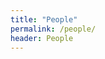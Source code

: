 ```yaml
---
title: "People"
permalink: /people/
header: People
---
```


<!-- # Our people

## Head of the research group

### Professor Francesco Biral

<img src="/_images/_people/prof_biral_resized.jpg" alt="Francesco Biral" width="50%">

**Job Title:** Professor

**Bio:** Francesco Biral received the master’s degree in mechanical engineering from the University of Padova, Italy, and the Ph.D. degree in mechanism and machine theory from the University of Brescia, Italy, in 2000 for his work on minimum lap time of racing vehicles with the use of optimal control. He is currently an Associate Professor with the Department of Industrial Engineering at the University of Trento.
His research interests include symbolic and numerical multi-body dynamics and optimization, constrained optimal control, mainly in the field of vehicle dynamics with special focus on intelligent vehicles and optimal maneuver for racing vehicles. He has 15 years experience in the development and validation of ADAS and AD functions, both for cars and PTWs, gained in several European and industrial funded research projects.

### Professor Enrico Bertolazzi

## Active menmbers

### Mattia Piazza

### Sebastiano Taddei

### Matteo Larcher

### Mattia Piccinini

### Davide Stocco

### PhD. Edoardo Pagot

## Past members

### PhD. Giammarco Valenti -->
